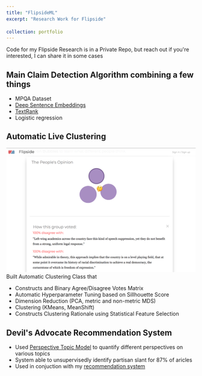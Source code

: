 ```yaml
---
title: "FlipsideML"
excerpt: "Research Work for Flipside"

collection: portfolio
---
```


Code for my Flipside Research is in a Private Repo, but reach out if you're interested, I can share it in some cases

## Main Claim Detection Algorithm combining a few things

* MPQA Dataset
* [Deep Sentence Embeddings](https://arxiv.org/abs/1705.02364)
* [TextRank](https://web.eecs.umich.edu/~mihalcea/papers/mihalcea.emnlp04.pdf)
* Logistic regression

## Automatic Live Clustering 

![alt text](/images/bubbleviz.png)
Built Automatic Clustering Class that 

* Constructs and Binary Agree/Disagree Votes Matrix
* Automatic Hyperparameter Tuning based on Sillhouette Score
* Dimension Reduction (PCA, metric and non-metric MDS)
* Clustering (KMeans, MeanShift)
* Constructs Clustering Rationale using Statistical Feature Selection

## Devil's Advocate Recommendation System

* Used [Perspective Topic Model](https://www.irit.fr/publis/SIG/2016_ECIR_TCBPS.pdf) to quantify different perspectives on various topics
* System able to unsupervisedly identify partisan slant for 87% of aricles
* Used in conjuction with my [recommendation system](https://github.com/siddsach/Hybrid-Recommender)
